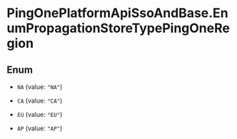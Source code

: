 # PingOnePlatformApiSsoAndBase.EnumPropagationStoreTypePingOneRegion

## Enum


* `NA` (value: `"NA"`)

* `CA` (value: `"CA"`)

* `EU` (value: `"EU"`)

* `AP` (value: `"AP"`)


